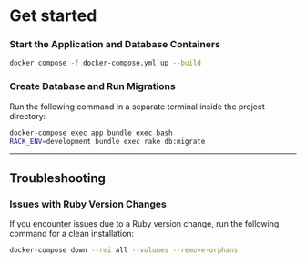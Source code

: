 # Get started
### Start the Application and Database Containers
```sh
docker compose -f docker-compose.yml up --build
```

### Create Database and Run Migrations
Run the following command in a separate terminal inside the project directory:
```sh
docker-compose exec app bundle exec bash
RACK_ENV=development bundle exec rake db:migrate
```

---

## Troubleshooting

### Issues with Ruby Version Changes
If you encounter issues due to a Ruby version change, run the following command for a clean installation:
```sh
docker-compose down --rmi all --volumes --remove-orphans
```
